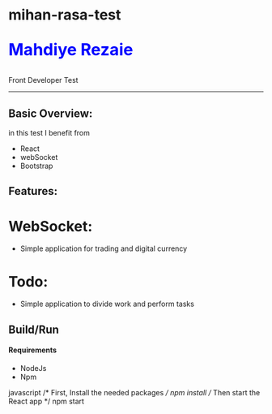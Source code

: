 ﻿# mihan-rasa-test
 <p style="color: blue; font-size: xx-large; font-weight: bold">Mahdiye Rezaie</p>


Front Developer Test
__________


## Basic Overview:

in this test I benefit from
- React
- webSocket
- Bootstrap

## Features:
# WebSocket:
- Simple application for trading and digital currency
# Todo:
- Simple application to divide work and perform tasks


## Build/Run

#### Requirements

- NodeJs
- Npm

javascript
/* First, Install the needed packages */
npm install
/* Then start the React app */
npm start

